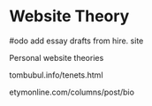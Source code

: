 # Website Theory

#odo add essay drafts from hire. site

Personal website theories

tombubul.info/tenets.html 

etymonline.com/columns/post/bio 